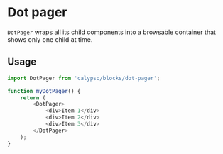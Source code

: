 # Dot pager

`DotPager` wraps all its child components into a browsable container that shows only one child at time.

## Usage

```js
import DotPager from 'calypso/blocks/dot-pager';

function myDotPager() {
	return (
		<DotPager>
			<div>Item 1</div>
			<div>Item 2</div>
			<div>Item 3</div>
		</DotPager>
	);
}
```
